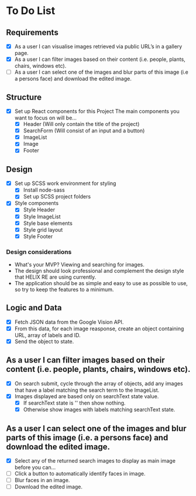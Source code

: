 # To Do List

## Requirements
- [x] As a user I can visualise images retrieved via public URL’s in a gallery page.
- [x] As a user I can filter images based on their content (i.e. people, plants, chairs, windows etc).
- [ ] As a user I can select one of the images and blur parts of this image (i.e a persons face) and
download the edited image.

## Structure
- [x] Set up React components for this Project
    The main components you want to focus on will be...
    - [x] Header (Will only contain the title of the project)
    - [x] SearchForm (Will consist of an input and a button)
    - [x] ImageList
    - [x] Image
    - [x] Footer
     
## Design
- [x] Set up SCSS work environment for styling
    - [x] Install node-sass
    - [x] Set up SCSS project folders

- [x] Style components
    - [x] Style Header
    - [x] Style ImageList
    - [x] Style base elements
    - [x] Style grid layout
    - [x] Style Footer

### Design considerations
 - What's your MVP? Viewing and searching for images.
 - The design should look professional and complement the design style that HELIX RE are using currently.
 - The application should be as simple and easy to use as possible to use, so try to keep the features to a minimum.


## Logic and Data
- [x] Fetch JSON data from the Google Vision API.
- [x] From this data, for each image reasponse, create an object containing URL, array of labels and ID.
- [x] Send the object to state. 

## As a user I can filter images based on their content (i.e. people, plants, chairs, windows etc).
- [x] On search submit, cycle through the array of objects, add any images that have a label matching the search term to the ImageList.
- [x] Images displayed are based only on searchText state value.
    - [x] If searchText state is '' then show nothing.
    - [x] Otherwise show images with labels matching searchText state.

## As a user I can select one of the images and blur parts of this image (i.e. a persons face) and download the edited image.
- [x] Select any of the returned search images to display as main image before you can...
- [ ] Click a button to automatically identify faces in image.
- [ ] Blur faces in an image.
- [ ] Download the edited image.